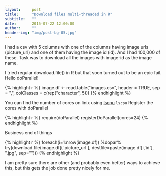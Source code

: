 ```yaml
---
layout:     post
title:      "Download files multi-threaded in R"
subtitle:   ""
date:       2015-07-22 12:00:00
author:     ""
header-img: "img/post-bg-05.jpg"
---
```


I had a csv with 5 columns with one of the columns having image urls (picture_url) and one of them having the image id (id).
And I had 100,000 of these.
Task was to download all the images with image-id as the image name.

I tried regular download.file() in R but that soon turned out to be an epic fail.
Hello doParallel!

{% highlight r %}
image.df <- read.table("images.csv", header = TRUE, sep = ",", colClasses = c(rep("character", 5)))
{% endhighlight %}

You can find the number of cores on linix using [lscpu](http://manpages.ubuntu.com/manpages/saucy/man1/lscpu.1.html) ```lscpu```
Register the cores with doParallel

{% highlight r %}
require(doParallel)
registerDoParallel(cores=24)
{% endhighlight %}

Business end of things

{% highlight r %}
foreach(i=1:nrow(image.df)) %dopar% try(download.file(image.df[i,'picture_url'], destfile=paste(image.df[i,'id'], ".jpg", sep="")))
{% endhighlight %}

I am pretty sure there are other (and probably even better) ways to achieve this, but this gets the job done pretty nicely for me.
